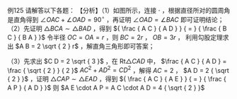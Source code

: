 例125 请解答以下各题： 【分析】（1）如图所示，连接 $\cdot$ ，根据直径所对的圆周角是直角得到 $\angle O A C + \angle O A D = 9 0 ^ { \circ }$ ，再证明 $\angle O A D = \angle B A C$ 即可证明结论；
（2）先证明 $\triangle B C A \sim \triangle B A D$ ，得到 ${ \frac { A C } { A D } } { = } { \frac { B C } { B A } }$ 令半径 $O C = O A = r$ ，则 $B C = 2 r$ ， $O B = 3 r$ ， 利用勾股定理求出 $A B = 2 \sqrt { 2 } r$ ，解直角三角形即可答案；

（3）先求出 $C D = 2 \sqrt { 3 }$ ，在 $\mathrm { R t } \triangle C A D$ 中， $\frac { A C } { A D } = \frac { \sqrt { 2 } } { 2 }$ $A C ^ { 2 } + A D ^ { 2 } = C D ^ { 2 }$ ，解得 $A C = 2$ ， $A D = 2 { \sqrt { 2 } }$ ，证明 $\triangle C A P \sim \triangle E A D$ ，得到 ${ \frac { A C } { A E } } { = } { \frac { A P } { A D } }$ 则 $A E \cdot A P = A C \cdot A D = 4 { \sqrt { 2 } }$
